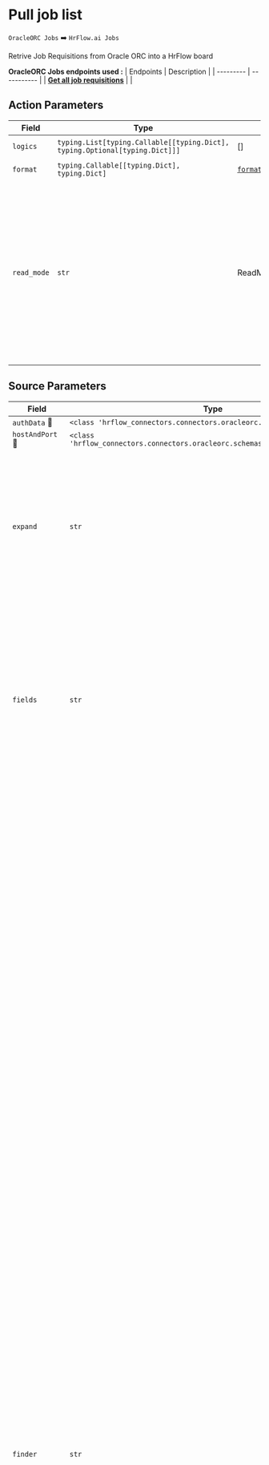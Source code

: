 # Pull job list

`OracleORC Jobs` :arrow_right: `HrFlow.ai Jobs`

Retrive Job Requisitions from Oracle ORC into a HrFlow board

**OracleORC Jobs endpoints used :**
| Endpoints | Description |
| --------- | ----------- |
| [**Get all job requisitions**](http://{host}:{port}/hcmRestApi/resources/11.13.18.05/recruitingICEJobRequisitions) | |

## Action Parameters

| Field       | Type                                                                        | Default                                       | Description                                                                                                                                                                                                                                     |
| ----------- | --------------------------------------------------------------------------- | --------------------------------------------- | ----------------------------------------------------------------------------------------------------------------------------------------------------------------------------------------------------------------------------------------------- |
| `logics`    | `typing.List[typing.Callable[[typing.Dict], typing.Optional[typing.Dict]]]` | []                                            | List of logic functions                                                                                                                                                                                                                         |
| `format`    | `typing.Callable[[typing.Dict], typing.Dict]`                               | [`format_oracleorc_job`](../connector.py#L69) | Formatting function                                                                                                                                                                                                                             |
| `read_mode` | `str`                                                                       | ReadMode.sync                                 | If 'incremental' then `read_from` of the last run is given to Origin Warehouse during read. **The actual behavior depends on implementation of read**. In 'sync' mode `read_from` is neither fetched nor given to Origin Warehouse during read. |

## Source Parameters

| Field                      | Type                                                                            | Default | Description                                                                                                                                                                                                                                                                                                                                                                                                                                                                                                                                                                                                                                                                                                                                                                                                                                                                                                                                                                                                                                                                                                                                                                                                                                                                                                                                                                                                                                                                                                                                                                                                                                                                                                                                                                                                                                                                                                                                                                                                                                                                                                                                                                                                                                                                                                                                                                                                                                                                                                                                                                                                                                                                                                                                                                                                                                                                                                                                                                                                                                                                                                                                                                                                                                                                                                                                                                                                                                                                                                                                                                                                                                                                                                                                                                                                                                                                                                                                                                                                                                                                                                                                                                                                                                                                                                                                                                                                                                                                                                                                                                                                                                                                                                                                                                                                                                                                                                                                                                                                                                                                                                                                                                                                                                                                                                                                                                               |
| -------------------------- | ------------------------------------------------------------------------------- | ------- | ----------------------------------------------------------------------------------------------------------------------------------------------------------------------------------------------------------------------------------------------------------------------------------------------------------------------------------------------------------------------------------------------------------------------------------------------------------------------------------------------------------------------------------------------------------------------------------------------------------------------------------------------------------------------------------------------------------------------------------------------------------------------------------------------------------------------------------------------------------------------------------------------------------------------------------------------------------------------------------------------------------------------------------------------------------------------------------------------------------------------------------------------------------------------------------------------------------------------------------------------------------------------------------------------------------------------------------------------------------------------------------------------------------------------------------------------------------------------------------------------------------------------------------------------------------------------------------------------------------------------------------------------------------------------------------------------------------------------------------------------------------------------------------------------------------------------------------------------------------------------------------------------------------------------------------------------------------------------------------------------------------------------------------------------------------------------------------------------------------------------------------------------------------------------------------------------------------------------------------------------------------------------------------------------------------------------------------------------------------------------------------------------------------------------------------------------------------------------------------------------------------------------------------------------------------------------------------------------------------------------------------------------------------------------------------------------------------------------------------------------------------------------------------------------------------------------------------------------------------------------------------------------------------------------------------------------------------------------------------------------------------------------------------------------------------------------------------------------------------------------------------------------------------------------------------------------------------------------------------------------------------------------------------------------------------------------------------------------------------------------------------------------------------------------------------------------------------------------------------------------------------------------------------------------------------------------------------------------------------------------------------------------------------------------------------------------------------------------------------------------------------------------------------------------------------------------------------------------------------------------------------------------------------------------------------------------------------------------------------------------------------------------------------------------------------------------------------------------------------------------------------------------------------------------------------------------------------------------------------------------------------------------------------------------------------------------------------------------------------------------------------------------------------------------------------------------------------------------------------------------------------------------------------------------------------------------------------------------------------------------------------------------------------------------------------------------------------------------------------------------------------------------------------------------------------------------------------------------------------------------------------------------------------------------------------------------------------------------------------------------------------------------------------------------------------------------------------------------------------------------------------------------------------------------------------------------------------------------------------------------------------------------------------------------------------------------------------------------------------------------------------------- |
| `authData` :red_circle:    | `<class 'hrflow_connectors.connectors.oracleorc.schemas.OracleORCAuth'>`        | None    |                                                                                                                                                                                                                                                                                                                                                                                                                                                                                                                                                                                                                                                                                                                                                                                                                                                                                                                                                                                                                                                                                                                                                                                                                                                                                                                                                                                                                                                                                                                                                                                                                                                                                                                                                                                                                                                                                                                                                                                                                                                                                                                                                                                                                                                                                                                                                                                                                                                                                                                                                                                                                                                                                                                                                                                                                                                                                                                                                                                                                                                                                                                                                                                                                                                                                                                                                                                                                                                                                                                                                                                                                                                                                                                                                                                                                                                                                                                                                                                                                                                                                                                                                                                                                                                                                                                                                                                                                                                                                                                                                                                                                                                                                                                                                                                                                                                                                                                                                                                                                                                                                                                                                                                                                                                                                                                                                                                           |
| `hostAndPort` :red_circle: | `<class 'hrflow_connectors.connectors.oracleorc.schemas.OracleORCHostAndPort'>` | None    |                                                                                                                                                                                                                                                                                                                                                                                                                                                                                                                                                                                                                                                                                                                                                                                                                                                                                                                                                                                                                                                                                                                                                                                                                                                                                                                                                                                                                                                                                                                                                                                                                                                                                                                                                                                                                                                                                                                                                                                                                                                                                                                                                                                                                                                                                                                                                                                                                                                                                                                                                                                                                                                                                                                                                                                                                                                                                                                                                                                                                                                                                                                                                                                                                                                                                                                                                                                                                                                                                                                                                                                                                                                                                                                                                                                                                                                                                                                                                                                                                                                                                                                                                                                                                                                                                                                                                                                                                                                                                                                                                                                                                                                                                                                                                                                                                                                                                                                                                                                                                                                                                                                                                                                                                                                                                                                                                                                           |
| `expand`                   | `str`                                                                           | None    | When this parameter is provided, the specified children are included in the resource payload (instead of just a link). The value of this query parameter is "all" or "". More than one child can be specified using comma as a separator. Example: ?expand=Employees,Localizations. Nested children can also be provided following the format "Child.NestedChild" (Example: ?expand=Employees.Managers). If a nested child is provided (Example: Employees.Managers), the missing children will be processed implicitly. For example, "?expand=Employees.Managers" is the same as "?expand=Employees,Employees.Managers" (which will expand Employees and Managers).                                                                                                                                                                                                                                                                                                                                                                                                                                                                                                                                                                                                                                                                                                                                                                                                                                                                                                                                                                                                                                                                                                                                                                                                                                                                                                                                                                                                                                                                                                                                                                                                                                                                                                                                                                                                                                                                                                                                                                                                                                                                                                                                                                                                                                                                                                                                                                                                                                                                                                                                                                                                                                                                                                                                                                                                                                                                                                                                                                                                                                                                                                                                                                                                                                                                                                                                                                                                                                                                                                                                                                                                                                                                                                                                                                                                                                                                                                                                                                                                                                                                                                                                                                                                                                                                                                                                                                                                                                                                                                                                                                                                                                                                                                                      |
| `fields`                   | `str`                                                                           | None    | This parameter filters the resource fields. Only the specified fields are returned, which means that if no fields are specified, no fields are returned (useful to get only the links). If an indirect child resource is provided (Example: Employees.Managers), the missing children will be processed implicitly. For example, "?fields=Employees.Managers:Empname" is the same as "?fields=;Employees:;Employees.Managers:Empname" (which will only return the "Empname" field for Managers). the value of this query parameter is a list of resource fields. The attribute can be a direct (Example: Employees) or indirect (Example: Employees.Managers) child. It cannot be combined with expand query parameter. If both are provided, only fields will be considered. Format: ?fields=Attribute1,Attribute2. Format for fields in child resource: ?fields=Accessor1:Attribute1,Attribute2                                                                                                                                                                                                                                                                                                                                                                                                                                                                                                                                                                                                                                                                                                                                                                                                                                                                                                                                                                                                                                                                                                                                                                                                                                                                                                                                                                                                                                                                                                                                                                                                                                                                                                                                                                                                                                                                                                                                                                                                                                                                                                                                                                                                                                                                                                                                                                                                                                                                                                                                                                                                                                                                                                                                                                                                                                                                                                                                                                                                                                                                                                                                                                                                                                                                                                                                                                                                                                                                                                                                                                                                                                                                                                                                                                                                                                                                                                                                                                                                                                                                                                                                                                                                                                                                                                                                                                                                                                                                                         |
| `finder`                   | `str`                                                                           | None    | Used as a predefined finder to search the collection.<br><br>Format ?finder=\<finderName>;\<variableName>=\<variableValue>,\<variableName2>=\<variableValue2><br><br>The following are the available finder names and corresponding finder variables<br><br> - PrimaryKey Finds job requisitions using a unique ID<br> Finder Variables<br> - SearchId; integer; Finds job requisitions using a search ID and a primary key<br> - findReqs Finds job requisitions using find requests<br> Finder Variables<br> - correctedKeyword; string; Corrected keyword; string; used for searching, based on the spell check result.<br> - executeSpellCheckFlag; string; Indicates whether the keyword; string; must be spell checked. The default value is true.<br> - facetsList; string; Finds job requisitions using find requests and facets list<br> - hotJobFlag; string; Indicates whether the job requisition is considered a hot job.<br> - jobFamilyId; string; Finds job requisitions using find requests and job family ID<br> - keyword; string; Finds job requisitions using find requests and keyword; string;<br> - lastSelectedFacet; string; Finds job requisitions using find requests and the last selected facet<br> - latitude; number; Finds recruiting job requisitions using find requests and latitude; number;<br> - limit; integer; Finds job requisitions using find requests and limit; integer;<br> - location; string; Finds job requisitions using find requests and location; string;<br> - locationId; string; Finds job requisitions using find requests and location; string; ID<br> - longitude; number; Finds recruiting job requisitions using find requests and longitude; number;<br> - offset; integer; Finds job requisitions using find requests and offset; integer;<br> - organizationId; string; Organization ID to find job requisitions.<br> - postingEndDate; string; Finds job requisitions using find requests and the end date of the job posting<br> - postingStartDate; string; Finds job requisitions using find requests and the start date of the job posting<br> - radius; integer; Finds job requisitions using find requests and radius; integer;<br> - radiusUnit; string; Finds job requisitions using find requests and the unit of the radius; integer;<br> - selectedCategoriesFacet; string; Finds job requisitions using find requests and the selected category facet<br> - selectedFlexFieldsFacets; string; Finds job requisitions using selected flexfields facets<br> - selectedLocationsFacet; string; Finds job requisitions using find requests and location; string; facet<br> - selectedOrganizationsFacet; string; Selected organization facets to find job requisitions.<br> - selectedPostingDatesFacet; string; Finds job requisitions using find requests and the selected facet of the date of job posting<br> - selectedTitlesFacet; string; Finds job requisitions using find requests and title facet<br> - selectedWorkLocationsFacet; string; Requisition location; string; ID and unique ID used to find work locations in a job requisition details preview.<br> - selectedWorkplaceTypesFacet; string; Facet of the selected workplace type.<br> - siteNumber; string; Finds recruiting job requisitions using find requests and the site number<br> - sortBy; string; Finds job requisitions using find requests and sort by<br> - useExactKeywordFlag; string; Indicates whether the exact keyword; string; is used for searching or if the keyword; string; is automatically spell checked and corrected. The default value is false.<br> - userTargetFacetInputTerm; string; Term used to find facet values for the selected facet.<br> - userTargetFacetName; string; Name of the facet to find facet values.<br> - workLocationCountryCode; string; Finds job requisitions using country code of the work location; string;<br> - workLocationZipCode; string; Finds job requisitions using the ZIP code of the work location; string;<br> - findReqsByQRShortCode Finds job requisitions by QR short code.<br> Finder Variables<br> - limit; integer; The maximum number of job requisitions displayed per page.<br> - offset; integer; The offset; integer; value to get job requisitions from the result set.<br> - qrShortCode; string; The short code associated with the QR code.<br> - siteNumber; string; The site number associated with the short code URL.<br> - findSimilarRequisitions Finds similar jobs<br> Finder Variables<br> - candidateNumber; string; Finds similar jobs using candidate ID<br> - limit; integer; Finds job requisitions using find requests and limit; integer;<br> - offset; integer; Finds job requisitions using find requests and offset; integer;<br> - requisitionId; integer; Finds similar jobs using job ID<br> - siteNumber; string; Finds similar jobs using site number<br> - findSimilarRequisitionsByCandidate Finds jobs by candidate.<br> Finder Variables<br> - candidateNumber; string; Finds similar jobs using candidate ID<br> - limit; integer; Finds job requisitions using find requests and limit; integer;<br> - offset; integer; Finds job requisitions using find requests and offset; integer;<br> - requisitionId; integer; Finds similar jobs using job ID<br> - siteNumber; string; Finds similar jobs using site number |
| `limit`                    | `<class 'hrflow_connectors.core.warehouse.ConstrainedIntValue'>`                | None    | This parameter restricts the number of resources returned inside the resource collection. If the limit exceeds the resource count then the framework will only return the available resources.                                                                                                                                                                                                                                                                                                                                                                                                                                                                                                                                                                                                                                                                                                                                                                                                                                                                                                                                                                                                                                                                                                                                                                                                                                                                                                                                                                                                                                                                                                                                                                                                                                                                                                                                                                                                                                                                                                                                                                                                                                                                                                                                                                                                                                                                                                                                                                                                                                                                                                                                                                                                                                                                                                                                                                                                                                                                                                                                                                                                                                                                                                                                                                                                                                                                                                                                                                                                                                                                                                                                                                                                                                                                                                                                                                                                                                                                                                                                                                                                                                                                                                                                                                                                                                                                                                                                                                                                                                                                                                                                                                                                                                                                                                                                                                                                                                                                                                                                                                                                                                                                                                                                                                                            |
| `links`                    | `str`                                                                           | None    | This parameter can be used to show only certain links while accessing a singular resource or a resource collection. The parameter value format is a comma-separated list of : \<link_relation>. Example: self,canonical                                                                                                                                                                                                                                                                                                                                                                                                                                                                                                                                                                                                                                                                                                                                                                                                                                                                                                                                                                                                                                                                                                                                                                                                                                                                                                                                                                                                                                                                                                                                                                                                                                                                                                                                                                                                                                                                                                                                                                                                                                                                                                                                                                                                                                                                                                                                                                                                                                                                                                                                                                                                                                                                                                                                                                                                                                                                                                                                                                                                                                                                                                                                                                                                                                                                                                                                                                                                                                                                                                                                                                                                                                                                                                                                                                                                                                                                                                                                                                                                                                                                                                                                                                                                                                                                                                                                                                                                                                                                                                                                                                                                                                                                                                                                                                                                                                                                                                                                                                                                                                                                                                                                                                   |
| `offset`                   | `<class 'hrflow_connectors.core.warehouse.ConstrainedIntValue'>`                | 0       | Used to define the starting position of the resource collection. If offset exceeds the resource count then no resources are returned. Default value is 0.                                                                                                                                                                                                                                                                                                                                                                                                                                                                                                                                                                                                                                                                                                                                                                                                                                                                                                                                                                                                                                                                                                                                                                                                                                                                                                                                                                                                                                                                                                                                                                                                                                                                                                                                                                                                                                                                                                                                                                                                                                                                                                                                                                                                                                                                                                                                                                                                                                                                                                                                                                                                                                                                                                                                                                                                                                                                                                                                                                                                                                                                                                                                                                                                                                                                                                                                                                                                                                                                                                                                                                                                                                                                                                                                                                                                                                                                                                                                                                                                                                                                                                                                                                                                                                                                                                                                                                                                                                                                                                                                                                                                                                                                                                                                                                                                                                                                                                                                                                                                                                                                                                                                                                                                                                 |
| `onlyData`                 | `bool`                                                                          | None    | The resource item payload will be filtered in order to contain only data (no links section, for example).                                                                                                                                                                                                                                                                                                                                                                                                                                                                                                                                                                                                                                                                                                                                                                                                                                                                                                                                                                                                                                                                                                                                                                                                                                                                                                                                                                                                                                                                                                                                                                                                                                                                                                                                                                                                                                                                                                                                                                                                                                                                                                                                                                                                                                                                                                                                                                                                                                                                                                                                                                                                                                                                                                                                                                                                                                                                                                                                                                                                                                                                                                                                                                                                                                                                                                                                                                                                                                                                                                                                                                                                                                                                                                                                                                                                                                                                                                                                                                                                                                                                                                                                                                                                                                                                                                                                                                                                                                                                                                                                                                                                                                                                                                                                                                                                                                                                                                                                                                                                                                                                                                                                                                                                                                                                                 |
| `orderBy`                  | `str`                                                                           | None    | This parameter orders a resource collection based on the specified fields. The parameter value is a comma-separated string of attribute names, each optionally followed by a colon and "asc" or "desc". Specify "asc" for ascending and "desc" for descending. The default value is "asc". For example, ?orderBy=field1:asc,field2:desc                                                                                                                                                                                                                                                                                                                                                                                                                                                                                                                                                                                                                                                                                                                                                                                                                                                                                                                                                                                                                                                                                                                                                                                                                                                                                                                                                                                                                                                                                                                                                                                                                                                                                                                                                                                                                                                                                                                                                                                                                                                                                                                                                                                                                                                                                                                                                                                                                                                                                                                                                                                                                                                                                                                                                                                                                                                                                                                                                                                                                                                                                                                                                                                                                                                                                                                                                                                                                                                                                                                                                                                                                                                                                                                                                                                                                                                                                                                                                                                                                                                                                                                                                                                                                                                                                                                                                                                                                                                                                                                                                                                                                                                                                                                                                                                                                                                                                                                                                                                                                                                   |
| `q`                        | `str`                                                                           | None    | This query parameter defines the where clause. The resource collection will be queried using the provided expressions. The value of this query parameter is one or more expressions. Example: ?q=Deptno>=10 and <= 30;Loc!=NY<br><br>Format: ?q=expression1;expression2<br><br>You can use these queryable attributes to filter this collection resource using the q query parameter:<br> - BotQRShortCode; string; The QR short code for the filtered job requisitions that are displayed.<br> - CandidateNumber; string; ID assigned to each candidate<br> - CorrectedKeyword; string; Corrected keyword used for searching, based on the spell check result.<br> - ExecuteSpellCheckFlag; boolean; Indicates whether a spell check was requested for the keyword.<br> - Facets; string; Facets of the job requisitions.<br> - HotJobFlag; boolean; Indicates whether the job requisition is considered a hot job in a job requisition details preview.<br> - JobFamilyId; string; ID assigned to the job family.<br> - Keyword; string; Keyword used to search for job requisitions.<br> - LastSelectedFacet; string; Last selected facet for retrieving job requisitions.<br> - Latitude; number; Latitude of the location of job requisition.<br> - Limit; integer; Limit of the job requisition.<br> - Location; string; Location of the job requisition<br> - LocationId; string; ID assigned to the location of the job requisition.<br> - Longitude; number; Longitude of the location of the job requisition<br> - Offset; integer; Offset of the job requisition<br> - OrganizationId; string; Organization ID for a job requisition.<br> - PostingEndDate; string; End date of the job posting.<br> - PostingStartDate; string; Start date of the job posting.<br> - Radius; integer; Radius of the job requisition.<br> - RadiusUnit; string; Unit of the radius of the job requisition.<br> - RequisitionId; integer; ID assigned to the similar job<br> - SearchId; integer; Location ID of the secondary locations in a job requisition details preview.<br> - SelectedCategoriesFacet; string; Facet of the selected categories of the job requisitions.<br> - SelectedFlexFieldsFacets; string; Facets of the selected job requisitions flexfields.<br> - SelectedLocationsFacet; string; Facet of the selected locations of the job requisitions.<br> - SelectedOrganizationsFacet; string; Facet of the selected organizations of the job requisitions.<br> - SelectedPostingDatesFacet; string; Facet of the selected dates of job posting.<br> - SelectedTitlesFacet; string; Facet of the selected title of job requisitions.<br> - SelectedWorkLocationsFacet; string; Facet of the selected work locations.<br> - SelectedWorkplaceTypesFacet; string; Facet of the selected workplace type.<br> - SiteNumber; string; Site number of the job requisition.<br> - SortBy; string; Sort by attribute for the job requisition.<br> - SuggestedKeyword; string; Suggested keyword based on spell check result.<br> - TotalJobsCount; integer; Total job count for the job requisition.<br> - UseExactKeywordFlag; boolean; Indicates whether the exact keyword is used for searching or if the keyword is automatically spell checked and corrected.<br> - UserTargetFacetInputTerm; string; Term used to filter facet values.<br> - UserTargetFacetName; string; Name of the facet for which the value list must be filtered by the input term.<br> - WorkLocationCountryCode; string; Country code of the work location.<br> - WorkLocationZipCode; string; ZIP code of the work location.                                                                                                                                                                                                                                                                                                                                                                                                                                                                                                                                                                                                                                                                                                                                                                                                                                                                                                                                                                                                                                                                                                                                                                                                                                                                                                                                                                                                                                                                                                                                                                                                                                                                                                                                                                         |
| `totalResults`             | `bool`                                                                          | False   | The resource collection representation will include the "estimated row count" when "?totalResults=true", otherwise the count is not included. The default value is "false".                                                                                                                                                                                                                                                                                                                                                                                                                                                                                                                                                                                                                                                                                                                                                                                                                                                                                                                                                                                                                                                                                                                                                                                                                                                                                                                                                                                                                                                                                                                                                                                                                                                                                                                                                                                                                                                                                                                                                                                                                                                                                                                                                                                                                                                                                                                                                                                                                                                                                                                                                                                                                                                                                                                                                                                                                                                                                                                                                                                                                                                                                                                                                                                                                                                                                                                                                                                                                                                                                                                                                                                                                                                                                                                                                                                                                                                                                                                                                                                                                                                                                                                                                                                                                                                                                                                                                                                                                                                                                                                                                                                                                                                                                                                                                                                                                                                                                                                                                                                                                                                                                                                                                                                                               |

## Destination Parameters

| Field                     | Type   | Default | Description                                                |
| ------------------------- | ------ | ------- | ---------------------------------------------------------- |
| `api_secret` :red_circle: | `str`  | None    | X-API-KEY used to access HrFlow.ai API                     |
| `api_user` :red_circle:   | `str`  | None    | X-USER-EMAIL used to access HrFlow.ai API                  |
| `board_key` :red_circle:  | `str`  | None    | HrFlow.ai board key                                        |
| `sync`                    | `bool` | True    | When enabled only pushed jobs will remain in the board     |
| `update_content`          | `bool` | False   | When enabled jobs already present in the board are updated |
| `enrich_with_parsing`     | `bool` | False   | When enabled jobs are enriched with HrFlow.ai parsing      |

:red*circle: : \_required*

## Example

```python
import logging
from hrflow_connectors import OracleORC
from hrflow_connectors.core import ReadMode


logging.basicConfig(level=logging.INFO)


OracleORC.pull_job_list(
    workflow_id="some_string_identifier",
    action_parameters=dict(
        logics=[],
        format=lambda *args, **kwargs: None # Put your code logic here,
        read_mode=ReadMode.sync,
    ),
    origin_parameters=dict(
        authData=***,
        hostAndPort=***,
        expand="your_expand",
        fields="your_fields",
        finder="your_finder",
        limit=***,
        links="your_links",
        offset=0,
        onlyData=False,
        orderBy="your_orderBy",
        q="your_q",
        totalResults=False,
    ),
    target_parameters=dict(
        api_secret="your_api_secret",
        api_user="your_api_user",
        board_key="your_board_key",
        sync=True,
        update_content=False,
        enrich_with_parsing=False,
    )
)
```
